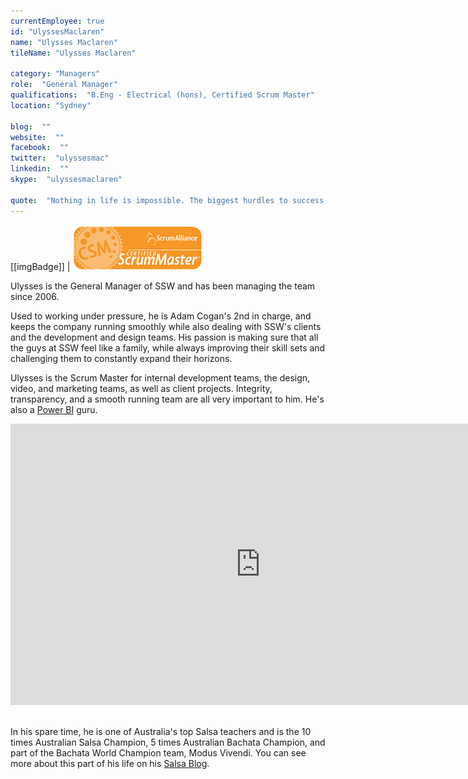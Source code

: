 ```yaml
---
currentEmployee: true
id: "UlyssesMaclaren"
name: "Ulysses Maclaren"
tileName: "Ulysses Maclaren"

category: "Managers"
role:  "General Manager"
qualifications:  "B.Eng - Electrical (hons), Certified Scrum Master"
location: "Sydney"

blog:  ""
website:  ""
facebook:  ""
twitter:  "ulyssesmac"
linkedin:  ""
skype:  "ulyssesmaclaren"

quote:  "Nothing in life is impossible. The biggest hurdles to success in life are inaction and fear of failure."
---
```


[[imgBadge]]
| ![Certified Scrum Master](../badges/csm.png) 
   
Ulysses is the General Manager of SSW and has been managing the team since 2006.   

Used to working under pressure, he is Adam Cogan's 2nd in charge, and keeps the company running smoothly while also dealing with SSW's clients and the development and design teams. His passion is making sure that all the guys at SSW feel like a family, while always improving their skill sets and challenging them to constantly expand their horizons.  

Ulysses is the Scrum Master for internal development teams, the design, video, and marketing teams, as well as client projects. Integrity, transparency, and a smooth running team are all very important to him. He's also a [Power BI](http://adamcogan.com/2016/10/13/power-bi-no-more-guessing/) guru. 

   <iframe width="800" height="450" src="https://www.youtube.com/embed/Y4tvF0DWEec" frameborder="0"></iframe> 

 In his spare time, he is one of Australia's top Salsa teachers and is the 10 times Australian Salsa Champion, 5 times Australian Bachata Champion, and part of the Bachata World Champion team, Modus Vivendi. You can see more about this part of his life on his [Salsa Blog](http://salsaulysses.wordpress.com/).
